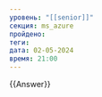 ```yaml
---
уровень: "[[senior]]"
секция: ms_azure
пройдено: 
теги: 
дата: 02-05-2024
время: 21:00
---
```



{{Answer}}